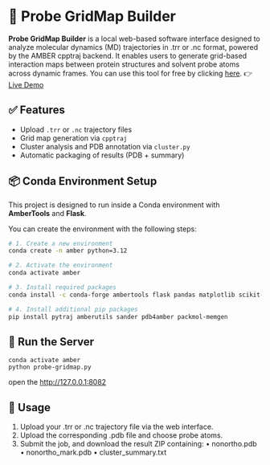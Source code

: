 # 🧪 Probe GridMap Builder

**Probe GridMap Builder** is a local web-based software interface designed to analyze molecular dynamics (MD) trajectories in .trr or .nc format, powered by the AMBER cpptraj backend. It enables users to generate grid-based interaction maps between protein structures and solvent probe atoms across dynamic frames. You can use this tool for free by clicking <a href="https://drive.google.com/file/d/14x89Ehda61HUxoY_bQcPqJhTKsd0Zd6R/view?usp=sharing">here</a>. 👉 [Live Demo](https://sean28.github.io/MixMD/probe_gridmap_ui.html)


## ✅ Features

- Upload `.trr` or `.nc` trajectory files
- Grid map generation via `cpptraj`
- Cluster analysis and PDB annotation via `cluster.py`
- Automatic packaging of results (PDB + summary)

## 📦 Conda Environment Setup

This project is designed to run inside a Conda environment with **AmberTools** and **Flask**.

You can create the environment with the following steps:

```bash
# 1. Create a new environment
conda create -n amber python=3.12

# 2. Activate the environment
conda activate amber

# 3. Install required packages
conda install -c conda-forge ambertools flask pandas matplotlib scikit-learn parmed

# 4. Install additional pip packages
pip install pytraj amberutils sander pdb4amber packmol-memgen

```
## 🚀 Run the Server

```
conda activate amber
python probe-gridmap.py

```
open the http://127.0.0.1:8082 

## 📝 Usage

1. Upload your .trr or .nc trajectory file via the web interface.
2. Upload the corresponding .pdb file and choose probe atoms.
3. Submit the job, and download the result ZIP containing:
	•	nonortho.pdb
	•	nonortho_mark.pdb
	•	cluster_summary.txt
